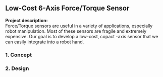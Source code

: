 ## Low-Cost 6-Axis Force/Torque Sensor 

**Project description:** <br/>
Force/Torque sensors are useful in a variety of applications, especially robot manipulation. Most of these sensors are fragile and extremely expensive. Our goal is to develop a low-cost, copact -axis sensor that we can easily integrate into a robot hand. 

### 1. Concept




### 2. Design


